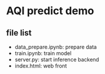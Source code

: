 # AQI predict demo

## file list
- data_prepare.ipynb: prepare data
- train.ipynb:        train model
- server.py:          start inference backend
- index.html:         web front
  
